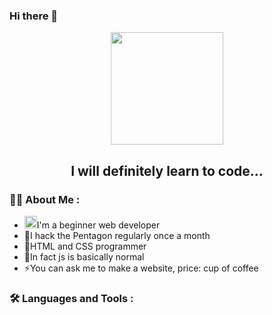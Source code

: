 ### Hi there 👋
<div id='header' align="center">
    <img height='180px' src="https://media.giphy.com/media/v1.Y2lkPTc5MGI3NjExNTA4ZWl3aWR0dDFuZGVmcmZsOW1oNnR3NWx4N3Z6ZGJpdGJzZWxlbCZlcD12MV9pbnRlcm5hbF9naWZfYnlfaWQmY3Q9Zw/FXynzLoP14IHsnfGmO/giphy.gif"
        alt="">
        <h2>I will definitely learn to code...</h2>
</div>
<div>
<h3>👩‍💻  About Me :</h3>
    <ul>
    <li><img height="20px" src="https://camo.githubusercontent.com/870d765b5c096038f097185a0ffa08df4011c0491b8039f3a7d5eeebf4d82c7e/68747470733a2f2f6d656469612e67697068792e636f6d2f6d656469612f57556c706c634d704f43456d5447427442572f67697068792e676966" alt="">I'm a beginner web developer</li>
<li>🔭I hack the Pentagon regularly once a month</li>
<li>🌱HTML and CSS programmer</li>
<li>👯In fact js is basically normal</li>
<li>⚡You can ask me to make a website, price: cup of coffee</li>
</ul>
</div>
<div>
    <h3>🛠  Languages and Tools :</h3>
</div>

<!--
**ChunChunMaruOfficial/ChunChunMaruOfficial** is a ✨ _special_ ✨ repository because its `README.md` (this file) appears on your GitHub profile.

Here are some ideas to get you started:

- 🔭 I’m currently working on ...
- 🌱 I’m currently learning ...
- 👯 I’m looking to collaborate on ...
- 🤔 I’m looking for help with ...
- 💬 Ask me about ...
- 📫 How to reach me: ...
- 😄 Pronouns: ...
- ⚡ Fun fact: ...
-->
